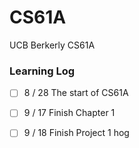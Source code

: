 # CS61A
UCB Berkerly CS61A



### Learning Log

- [ ] 8 / 28 The start of CS61A

- [ ] 9 / 17 Finish Chapter 1
- [ ] 9 / 18 Finish Project 1 hog



